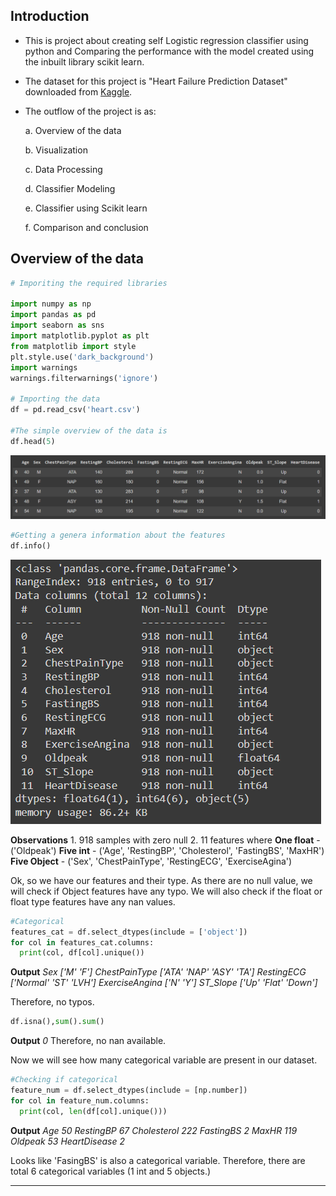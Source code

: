 ## Introduction
- This is project about creating self Logistic regression classifier using python and Comparing the performance with the model created using the inbuilt library scikit learn.

- The dataset for this project is "Heart Failure Prediction Dataset" downloaded from [Kaggle](https://www.kaggle.com/datasets/fedesoriano/heart-failure-prediction).

- The outflow of the project is as:

    a. Overview of the data 

    b. Visualization

    c. Data Processing

    d. Classifier Modeling

    e. Classifier using Scikit learn

    f. Comparison and conclusion

## Overview of the data 

```python
# Imporiting the required libraries

import numpy as np
import pandas as pd
import seaborn as sns
import matplotlib.pyplot as plt
from matplotlib import style
plt.style.use('dark_background')
import warnings
warnings.filterwarnings('ignore')

# Importing the data
df = pd.read_csv('heart.csv')

#The simple overview of the data is
df.head(5)
```
![](images/MSLG_df.head5.png)

```python
#Getting a genera information about the features
df.info() 
```
![](images/MSLG_df.info.png)

**Observations**
	1. 918 samples with zero null 
	2. 11 features where 
		**One float** - ('Oldpeak')
		**Five  int** - ('Age', 'RestingBP', 'Cholesterol', 'FastingBS', 'MaxHR')
		**Five  Object** -  ('Sex', 'ChestPainType', 'RestingECG', 'ExerciseAgina')

Ok, so we have our features and their type. As there are no null value, we will check if Object features have any typo. We will also check if the float or float type features have any nan values. 

```python
#Categorical
features_cat = df.select_dtypes(include = ['object'])
for col in features_cat.columns:
  print(col, df[col].unique())
```
**Output**
*Sex ['M' 'F']
ChestPainType ['ATA' 'NAP' 'ASY' 'TA']
RestingECG ['Normal' 'ST' 'LVH']
ExerciseAngina ['N' 'Y']
ST_Slope ['Up' 'Flat' 'Down']*


Therefore, no typos.
```python
df.isna(),sum().sum()
```
**Output**
*0*
Therefore, no nan available.

Now we will see how many categorical variable are present in our dataset.
```python
#Checking if categorical
feature_num = df.select_dtypes(include = [np.number])
for col in feature_num.columns:
  print(col, len(df[col].unique()))
```
**Output**
*Age 50
RestingBP 67
Cholesterol 222
FastingBS 2
MaxHR 119
Oldpeak 53
HeartDisease 2*

Looks like 'FasingBS' is also a categorical variable. Therefore, there are total 6 categorical variables (1 int and 5 objects.)






------

